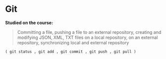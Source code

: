 # Git
**Studied on the course:**

> Committing a file, pushing a file to an external repository, creating and modifying JSON, XML, TXT files on a local repository, 
on an external repository, synchronizing local and external repository 
```
( git status , git add , git commit , git push , git pull )
```

